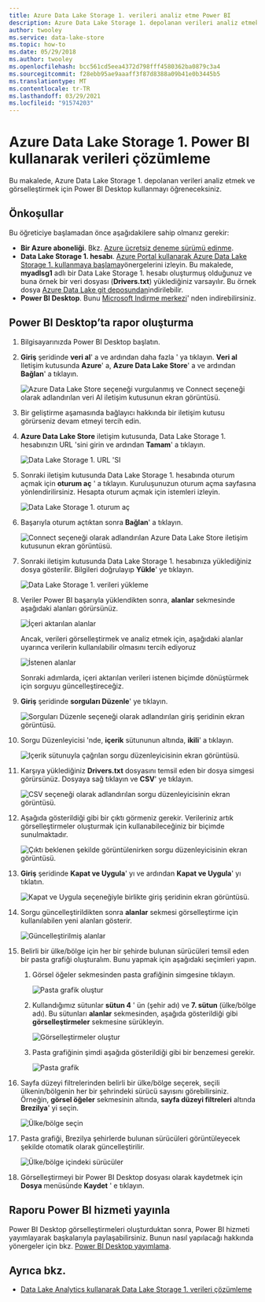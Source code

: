 ```yaml
---
title: Azure Data Lake Storage 1. verileri analiz etme Power BI
description: Azure Data Lake Storage 1. depolanan verileri analiz etmek ve görselleştirmek için Power BI Desktop kullanmayı öğrenin.
author: twooley
ms.service: data-lake-store
ms.topic: how-to
ms.date: 05/29/2018
ms.author: twooley
ms.openlocfilehash: bcc561cd5eea4372d798fff4580362ba0879c3a4
ms.sourcegitcommit: f28ebb95ae9aaaff3f87d8388a09b41e0b3445b5
ms.translationtype: MT
ms.contentlocale: tr-TR
ms.lasthandoff: 03/29/2021
ms.locfileid: "91574203"
---
```

# <a name="analyze-data-in-azure-data-lake-storage-gen1-by-using-power-bi"></a>Azure Data Lake Storage 1. Power BI kullanarak verileri çözümleme
Bu makalede, Azure Data Lake Storage 1. depolanan verileri analiz etmek ve görselleştirmek için Power BI Desktop kullanmayı öğreneceksiniz.

## <a name="prerequisites"></a>Önkoşullar
Bu öğreticiye başlamadan önce aşağıdakilere sahip olmanız gerekir:

* **Bir Azure aboneliği**. Bkz. [Azure ücretsiz deneme sürümü edinme](https://azure.microsoft.com/pricing/free-trial/).
* **Data Lake Storage 1. hesabı**. [Azure Portal kullanarak Azure Data Lake Storage 1. kullanmaya başlama](data-lake-store-get-started-portal.md)yönergelerini izleyin. Bu makalede, **myadlsg1** adlı bir Data Lake Storage 1. hesabı oluşturmuş olduğunuz ve buna örnek bir veri dosyası (**Drivers.txt**) yüklediğiniz varsayılır. Bu örnek dosya [Azure Data Lake git deposundan](https://github.com/Azure/usql/tree/master/Examples/Samples/Data/AmbulanceData/Drivers.txt)indirilebilir.
* **Power BI Desktop**. Bunu [Microsoft Indirme merkezi](https://www.microsoft.com/en-us/download/details.aspx?id=45331)' nden indirebilirsiniz. 

## <a name="create-a-report-in-power-bi-desktop"></a>Power BI Desktop’ta rapor oluşturma
1. Bilgisayarınızda Power BI Desktop başlatın.
2. **Giriş** şeridinde **veri al**' a ve ardından daha fazla ' ya tıklayın. **Veri al** Iletişim kutusunda **Azure**' a, **Azure Data Lake Store**' a ve ardından **Bağlan**' a tıklayın.
   
    ![Azure Data Lake Store seçeneği vurgulanmış ve Connect seçeneği olarak adlandırılan veri Al iletişim kutusunun ekran görüntüsü.](./media/data-lake-store-power-bi/get-data-lake-store-account.png "Data Lake Storage 1. Bağlan")
3. Bir geliştirme aşamasında bağlayıcı hakkında bir iletişim kutusu görürseniz devam etmeyi tercih edin.
4. **Azure Data Lake Store** iletişim kutusunda, Data Lake Storage 1. hesabınızın URL 'sini girin ve ardından **Tamam**' a tıklayın.
   
    ![Data Lake Storage 1. URL 'SI](./media/data-lake-store-power-bi/get-data-lake-store-account-url.png "Data Lake Storage 1. URL 'SI")
5. Sonraki iletişim kutusunda Data Lake Storage 1. hesabında oturum açmak için **oturum aç** ' a tıklayın. Kuruluşunuzun oturum açma sayfasına yönlendirilirsiniz. Hesapta oturum açmak için istemleri izleyin.
   
    ![Data Lake Storage 1. oturum aç](./media/data-lake-store-power-bi/get-data-lake-store-account-signin.png "Data Lake Storage 1. oturum aç")
6. Başarıyla oturum açtıktan sonra **Bağlan**' a tıklayın.
   
    ![Connect seçeneği olarak adlandırılan Azure Data Lake Store iletişim kutusunun ekran görüntüsü.](./media/data-lake-store-power-bi/get-data-lake-store-account-connect.png "Data Lake Storage 1. Bağlan")
7. Sonraki iletişim kutusunda Data Lake Storage 1. hesabınıza yüklediğiniz dosya gösterilir. Bilgileri doğrulayıp **Yükle**' ye tıklayın.
   
    ![Data Lake Storage 1. verileri yükleme](./media/data-lake-store-power-bi/get-data-lake-store-account-load.png "Data Lake Storage 1. verileri yükleme")
8. Veriler Power BI başarıyla yüklendikten sonra, **alanlar** sekmesinde aşağıdaki alanları görürsünüz.
   
    ![İçeri aktarılan alanlar](./media/data-lake-store-power-bi/imported-fields.png "İçeri aktarılan alanlar")
   
    Ancak, verileri görselleştirmek ve analiz etmek için, aşağıdaki alanlar uyarınca verilerin kullanılabilir olmasını tercih ediyoruz
   
    ![İstenen alanlar](./media/data-lake-store-power-bi/desired-fields.png "İstenen alanlar")
   
    Sonraki adımlarda, içeri aktarılan verileri istenen biçimde dönüştürmek için sorguyu güncelleştireceğiz.
9. **Giriş** şeridinde **sorguları Düzenle**' ye tıklayın.
   
    ![Sorguları Düzenle seçeneği olarak adlandırılan giriş şeridinin ekran görüntüsü.](./media/data-lake-store-power-bi/edit-queries.png "Sorguları düzenle")
10. Sorgu Düzenleyicisi 'nde, **içerik** sütununun altında, **ikili**' a tıklayın.
    
    ![Içerik sütunuyla çağrılan sorgu düzenleyicisinin ekran görüntüsü.](./media/data-lake-store-power-bi/convert-query1.png "Sorguları düzenle")
11. Karşıya yüklediğiniz **Drivers.txt** dosyasını temsil eden bir dosya simgesi görürsünüz. Dosyaya sağ tıklayın ve **CSV**' ye tıklayın.    
    
    ![CSV seçeneği olarak adlandırılan sorgu düzenleyicisinin ekran görüntüsü.](./media/data-lake-store-power-bi/convert-query2.png "Sorguları düzenle")
12. Aşağıda gösterildiği gibi bir çıktı görmeniz gerekir. Verileriniz artık görselleştirmeler oluşturmak için kullanabileceğiniz bir biçimde sunulmaktadır.
    
    ![Çıktı beklenen şekilde görüntülenirken sorgu düzenleyicisinin ekran görüntüsü.](./media/data-lake-store-power-bi/convert-query3.png "Sorguları düzenle")
13. **Giriş** şeridinde **Kapat ve Uygula**' yı ve ardından **Kapat ve Uygula**' yı tıklatın.
    
    ![Kapat ve Uygula seçeneğiyle birlikte giriş şeridinin ekran görüntüsü.](./media/data-lake-store-power-bi/load-edited-query.png "Sorguları düzenle")
14. Sorgu güncelleştirildikten sonra **alanlar** sekmesi görselleştirme için kullanılabilen yeni alanları gösterir.
    
    ![Güncelleştirilmiş alanlar](./media/data-lake-store-power-bi/updated-query-fields.png "Güncelleştirilmiş alanlar")
15. Belirli bir ülke/bölge için her bir şehirde bulunan sürücüleri temsil eden bir pasta grafiği oluşturalım. Bunu yapmak için aşağıdaki seçimleri yapın.
    
    1. Görsel öğeler sekmesinden pasta grafiğinin simgesine tıklayın.
       
        ![Pasta grafik oluştur](./media/data-lake-store-power-bi/create-pie-chart.png "Pasta grafik oluştur")
    2. Kullandığımız sütunlar **sütun 4** ' ün (şehir adı) ve **7. sütun** (ülke/bölge adı). Bu sütunları **alanlar** sekmesinden, aşağıda gösterildiği gibi **görselleştirmeler** sekmesine sürükleyin.
       
        ![Görselleştirmeler oluştur](./media/data-lake-store-power-bi/create-visualizations.png "Görselleştirmeler oluştur")
    3. Pasta grafiğinin şimdi aşağıda gösterildiği gibi bir benzemesi gerekir.
       
        ![Pasta grafik](./media/data-lake-store-power-bi/pie-chart.png "Görselleştirmeler oluştur")
16. Sayfa düzeyi filtrelerinden belirli bir ülke/bölge seçerek, seçili ülkenin/bölgenin her bir şehrindeki sürücü sayısını görebilirsiniz. Örneğin, **görsel öğeler** sekmesinin altında, **sayfa düzeyi filtreleri** altında **Brezilya**' yi seçin.
    
    ![Ülke/bölge seçin](./media/data-lake-store-power-bi/select-country.png "Ülke/bölge seçin")
17. Pasta grafiği, Brezilya şehirlerde bulunan sürücüleri görüntüleyecek şekilde otomatik olarak güncelleştirilir.
    
    ![Ülke/bölge içindeki sürücüler](./media/data-lake-store-power-bi/driver-per-country.png "Ülke/bölge başına sürücü")
18. Görselleştirmeyi bir Power BI Desktop dosyası olarak kaydetmek için **Dosya** menüsünde **Kaydet** ' e tıklayın.

## <a name="publish-report-to-power-bi-service"></a>Raporu Power BI hizmeti yayınla
Power BI Desktop görselleştirmeleri oluşturduktan sonra, Power BI hizmeti yayımlayarak başkalarıyla paylaşabilirsiniz. Bunun nasıl yapılacağı hakkında yönergeler için bkz. [Power BI Desktop yayımlama](https://powerbi.microsoft.com/documentation/powerbi-desktop-upload-desktop-files/).

## <a name="see-also"></a>Ayrıca bkz.
* [Data Lake Analytics kullanarak Data Lake Storage 1. verileri çözümleme](../data-lake-analytics/data-lake-analytics-get-started-portal.md)

